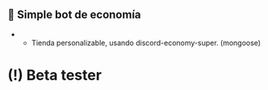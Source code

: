 ## 🎰 Simple bot de economía
- + Tienda personalizable, usando discord-economy-super. (mongoose)
# (!) Beta tester
